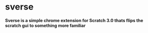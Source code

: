 # sverse
#### Sverse is a simple chrome extension for Scratch 3.0 thats flips the scratch gui to something more familiar
